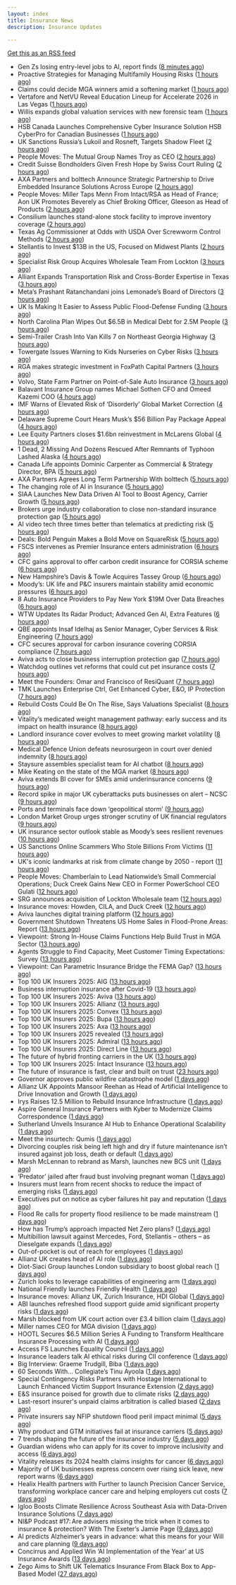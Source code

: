 ```yaml
---
layout: index
title: Insurance News
description: Insurance Updates

---
```


[Get this as an RSS feed](/insurance.rss)

<!-- news_marker starts -->
- Gen Zs losing entry-level jobs to AI, report finds ([8 minutes ago](https://www.insurancebusinessmag.com/uk/business-strategy/gen-zs-losing-entrylevel-jobs-to-ai-report-finds-553137.aspx))
- Proactive Strategies for Managing Multifamily Housing Risks ([1 hours ago](https://www.insurancejournal.com/services/newswire/2025/10/15/843313.htm))
- Claims could decide MGA winners amid a softening market ([1 hours ago](https://www.insurancebusinessmag.com/uk/news/breaking-news/claims-could-decide-mga-winners-amid-a-softening-market-553125.aspx))
- Vertafore and NetVU Reveal Education Lineup for Accelerate 2026 in Las Vegas ([1 hours ago](https://www.insurtechinsights.com/vertafore-and-netvu-reveal-education-lineup-for-accelerate-2026-in-las-vegas/))
- Willis expands global valuation services with new forensic team ([1 hours ago](https://www.insurancebusinessmag.com/uk/news/breaking-news/willis-expands-global-valuation-services-with-new-forensic-team-553143.aspx))
- HSB Canada Launches Comprehensive Cyber Insurance Solution HSB CyberPro for Canadian Businesses ([1 hours ago](https://www.insurtechinsights.com/hsb-canada-launches-comprehensive-cyber-insurance-solution-hsb-cyberpro-for-canadian-businesses/))
- UK Sanctions Russia’s Lukoil and Rosneft, Targets Shadow Fleet ([2 hours ago](https://www.insurancejournal.com/news/international/2025/10/15/843799.htm))
- People Moves: The Mutual Group Names Troy as CEO ([2 hours ago](https://www.insurancejournal.com/news/midwest/2025/10/15/843800.htm))
- Credit Suisse Bondholders Given Fresh Hope by Swiss Court Ruling ([2 hours ago](https://www.insurancejournal.com/news/international/2025/10/15/843793.htm))
- AXA Partners and bolttech Announce Strategic Partnership to Drive Embedded Insurance Solutions Across Europe ([2 hours ago](https://www.insurtechinsights.com/axa-partners-and-bolttech-announce-strategic-partnership-to-drive-embedded-insurance-solutions-across-europe/))
- People Moves: Miller Taps Menn From Intact/RSA as Head of France; Aon UK Promotes Beverely as Chief Broking Officer, Gleeson as Head of Products ([2 hours ago](https://www.insurancejournal.com/news/international/2025/10/15/843783.htm))
- Consilium launches stand-alone stock facility to improve inventory coverage ([2 hours ago](https://www.reinsurancene.ws/consilium-launches-stand-alone-stock-facility-to-improve-inventory-coverage/))
- Texas Ag Commissioner at Odds with USDA Over Screwworm Control Methods ([2 hours ago](https://www.insurancejournal.com/news/southcentral/2025/10/15/843787.htm))
- Stellantis to Invest $13B in the US, Focused on Midwest Plants ([2 hours ago](https://www.insurancejournal.com/news/midwest/2025/10/15/843784.htm))
- Specialist Risk Group Acquires Wholesale Team From Lockton ([3 hours ago](https://www.insurancejournal.com/news/international/2025/10/15/843774.htm))
- Alliant Expands Transportation Risk and Cross-Border Expertise in Texas ([3 hours ago](https://www.insurancejournal.com/news/southcentral/2025/10/15/843775.htm))
- Meta’s Prashant Ratanchandani joins Lemonade’s Board of Directors ([3 hours ago](https://www.reinsurancene.ws/metas-prashant-ratanchandani-joins-lemonades-board-of-directors/))
- UK Is Making It Easier to Assess Public Flood-Defense Funding ([3 hours ago](https://www.insurancejournal.com/news/international/2025/10/15/843762.htm))
- North Carolina Plan Wipes Out $6.5B in Medical Debt for 2.5M People ([3 hours ago](https://www.insurancejournal.com/news/southeast/2025/10/15/843768.htm))
- Semi-Trailer Crash Into Van Kills 7 on Northeast Georgia Highway ([3 hours ago](https://www.insurancejournal.com/news/southeast/2025/10/15/843763.htm))
- Towergate Issues Warning to Kids Nurseries on Cyber Risks ([3 hours ago](https://insurance-edge.net/2025/10/15/towergate-issues-warning-to-kids-nurseries-on-cyber-risks/))
- RGA makes strategic investment in FoxPath Capital Partners ([3 hours ago](https://www.reinsurancene.ws/rga-makes-strategic-investment-in-foxpath-capital-partners/))
- Volvo, State Farm Partner on Point-of-Sale Auto Insurance ([3 hours ago](https://www.insurancejournal.com/news/national/2025/10/15/843684.htm))
- Balavant Insurance Group names Michael Sothen CFO and Omeed Kazemi COO ([4 hours ago](https://www.reinsurancene.ws/balavant-insurance-group-names-michael-sothen-cfo-and-omeed-kazemi-coo/))
- IMF Warns of Elevated Risk of ‘Disorderly’ Global Market Correction ([4 hours ago](https://www.insurancejournal.com/news/international/2025/10/15/843749.htm))
- Delaware Supreme Court Hears Musk’s $56 Billion Pay Package Appeal ([4 hours ago](https://www.insurancejournal.com/news/east/2025/10/15/843752.htm))
- Lee Equity Partners closes $1.6bn reinvestment in McLarens Global ([4 hours ago](https://www.reinsurancene.ws/lee-equity-partners-closes-1-6bn-reinvestment-in-mclarens-global/))
- 1 Dead, 2 Missing And Dozens Rescued After Remnants of Typhoon Lashed Alaska ([4 hours ago](https://www.insurancejournal.com/news/west/2025/10/15/843746.htm))
- Canada Life appoints Dominic Carpenter as Commercial & Strategy Director, BPA ([5 hours ago](https://www.reinsurancene.ws/canada-life-appoints-dominic-carpenter-as-commercial-strategy-director-bpa/))
- AXA Partners Agrees Long Term Partnership With bolttech ([5 hours ago](https://insurance-edge.net/2025/10/15/axa-partners-agrees-long-term-partnership-with-bolttech/))
- The changing role of AI in Insurance ([5 hours ago](https://www.dig-in.com/podcast/the-changing-role-of-ai-in-insurance))
- SIAA Launches New Data Driven AI Tool to Boost Agency, Carrier Growth ([5 hours ago](https://www.insurancejournal.com/news/national/2025/10/15/843706.htm))
- Brokers urge industry collaboration to close non-standard insurance protection gap ([5 hours ago](https://www.reinsurancene.ws/brokers-urge-industry-collaboration-to-close-non-standard-insurance-protection-gap/))
- AI video tech three times better than telematics at predicting risk ([5 hours ago](https://www.postonline.co.uk/technology/7959219/ai-video-tech-three-times-better-than-telematics-at-predicting-risk))
- Deals: Bold Penguin Makes a Bold Move on SquareRisk ([5 hours ago](https://insurance-edge.net/2025/10/15/deals-bold-penguin-makes-a-bold-move-on-squarerisk/))
- FSCS intervenes as Premier Insurance enters administration ([6 hours ago](https://www.postonline.co.uk/news/7959221/16000-customers-to-be-protected-by-fscs-as-premier-enters-administration))
- CFC gains approval to offer carbon credit insurance for CORSIA scheme ([6 hours ago](https://www.reinsurancene.ws/cfc-gains-approval-to-offer-carbon-credit-insurance-for-corsia-scheme/))
- New Hampshire’s Davis & Towle Acquires Tassey Group ([6 hours ago](https://www.insurancejournal.com/news/east/2025/10/15/843723.htm))
- Moody’s: UK life and P&C insurers maintain stability amid economic pressures ([6 hours ago](https://www.reinsurancene.ws/moodys-uk-life-and-pc-insurers-maintain-stability-amid-economic-pressures/))
- 8 Auto Insurance Providers to Pay New York $19M Over Data Breaches ([6 hours ago](https://www.insurancejournal.com/news/east/2025/10/15/843718.htm))
- WTW Updates Its Radar Product; Advanced Gen AI, Extra Features ([6 hours ago](https://insurance-edge.net/2025/10/15/wtw-updates-its-radar-product-advanced-gen-ai-extra-features/))
- QBE appoints Insaf Idelhaj as Senior Manager, Cyber Services & Risk Engineering ([7 hours ago](https://www.reinsurancene.ws/qbe-appoints-insaf-idelhaj-as-senior-manager-cyber-services-risk-engineering/))
- CFC secures approval for carbon insurance covering CORSIA compliance ([7 hours ago](https://www.insurancebusinessmag.com/uk/news/breaking-news/cfc-secures-approval-for-carbon-insurance-covering-corsia-compliance-553074.aspx))
- Aviva acts to close business interruption protection gap ([7 hours ago](https://www.postonline.co.uk/commercial/7959220/aviva-acts-to-close-business-interruption-protection-gap))
- Watchdog outlines vet reforms that could cut pet insurance costs ([7 hours ago](https://www.postonline.co.uk/news/7959218/watchdog-outlines-vet-reforms-that-could-cut-pet-insurance-costs))
- Meet the Founders: Omar and Francisco of ResiQuant ([7 hours ago](https://www.insurtechinsights.com/meet-the-founders-omar-and-francisco-of-resiquant/))
- TMK Launches Enterprise Ctrl, Get Enhanced Cyber, E&O, IP Protection ([7 hours ago](https://insurance-edge.net/2025/10/15/tmk-launches-enterprise-ctrl-get-enhanced-cyber-eo-ip-protection/))
- Rebuild Costs Could Be On The Rise, Says Valuations Specialist ([8 hours ago](https://insurance-edge.net/2025/10/15/rebuild-costs-could-be-on-the-rise-says-valuations-specialist/))
- Vitality’s medicated weight management pathway: early success and its impact on health insurance ([8 hours ago](https://ifamagazine.com/vitalitys-medicated-weight-management-pathway-early-success-and-its-impact-on-health-insurance/))
- Landlord insurance cover evolves to meet growing market volatility ([8 hours ago](https://www.insurancebusinessmag.com/uk/news/property-insurance/landlord-insurance-cover-evolves-to-meet-growing-market-volatility-553067.aspx))
- Medical Defence Union defeats neurosurgeon in court over denied indemnity ([8 hours ago](https://www.insurancebusinessmag.com/uk/news/professional-liability/medical-defence-union-defeats-neurosurgeon-in-court-over-denied-indemnity-553066.aspx))
- Staysure assembles specialist team for AI chatbot ([8 hours ago](https://www.postonline.co.uk/technology/7959215/staysure-assembles-specialist-team-for-ai-chatbot))
- Mike Keating on the state of the MGA market ([8 hours ago](https://www.insurancebusinessmag.com/uk/tv/mike-keating-on-the-state-of-the-mga-market-553063.aspx))
- Aviva extends BI cover for SMEs amid underinsurance concerns ([9 hours ago](https://www.insurancebusinessmag.com/uk/news/sme/aviva-extends-bi-cover-for-smes-amid-underinsurance-concerns-553061.aspx))
- Record spike in major UK cyberattacks puts businesses on alert – NCSC ([9 hours ago](https://www.insurancebusinessmag.com/uk/news/cyber/record-spike-in-major-uk-cyberattacks-puts-businesses-on-alert--ncsc-553060.aspx))
- Ports and terminals face down ‘geopolitical storm’ ([9 hours ago](https://www.postonline.co.uk/lloyd%E2%80%99slondon/7959214/ports-and-terminals-face-down-%E2%80%98geopolitical-storm%E2%80%99))
- London Market Group urges stronger scrutiny of UK financial regulators ([9 hours ago](https://www.insurancebusinessmag.com/uk/news/breaking-news/london-market-group-urges-stronger-scrutiny-of-uk-financial-regulators-553057.aspx))
- UK insurance sector outlook stable as Moody’s sees resilient revenues ([10 hours ago](https://www.insurancebusinessmag.com/uk/news/breaking-news/uk-insurance-sector-outlook-stable-as-moodys-sees-resilient-revenues-553056.aspx))
- US Sanctions Online Scammers Who Stole Billions From Victims ([11 hours ago](https://www.insurancejournal.com/news/national/2025/10/15/843672.htm))
- UK's iconic landmarks at risk from climate change by 2050 - report ([11 hours ago](https://www.insurancebusinessmag.com/uk/news/catastrophe/uks-iconic-landmarks-at-risk-from-climate-change-by-2050--report-553031.aspx))
- People Moves: Chamberlain to Lead Nationwide’s Small Commercial Operations; Duck Creek Gains New CEO in Former PowerSchool CEO Gulati ([12 hours ago](https://www.insurancejournal.com/news/national/2025/10/15/843634.htm))
- SRG announces acquisition of Lockton Wholesale team ([12 hours ago](https://www.insurancebusinessmag.com/uk/news/breaking-news/srg-announces-acquisition-of-lockton-wholesale-team-553030.aspx))
- Insurance moves: Howden, CILA, and Duck Creek ([12 hours ago](https://www.insurancebusinessmag.com/uk/news/breaking-news/insurance-moves-howden-cila-and-duck-creek-553029.aspx))
- Aviva launches digital training platform ([12 hours ago](https://www.insurancebusinessmag.com/uk/news/breaking-news/aviva-launches-digital-training-platform-553028.aspx))
- Government Shutdown Threatens US Home Sales in Flood-Prone Areas: Report ([13 hours ago](https://www.insurancejournal.com/news/national/2025/10/15/843669.htm))
- Viewpoint: Strong In-House Claims Functions Help Build Trust in MGA Sector ([13 hours ago](https://www.insurancejournal.com/news/international/2025/10/15/843601.htm))
- Agents Struggle to Find Capacity, Meet Customer Timing Expectations: Survey ([13 hours ago](https://www.insurancejournal.com/news/national/2025/10/15/843665.htm))
- Viewpoint: Can Parametric Insurance Bridge the FEMA Gap? ([13 hours ago](https://www.insurancejournal.com/news/national/2025/10/15/843659.htm))
- Top 100 UK Insurers 2025: AIG ([13 hours ago](https://www.postonline.co.uk/commercial/7959073/top-100-uk-insurers-2025-aig))
- Business interruption insurance after Covid-19 ([13 hours ago](https://www.postonline.co.uk/commercial/7959040/business-interruption-insurance-after-covid-19))
- Top 100 UK Insurers 2025: Aviva ([13 hours ago](https://www.postonline.co.uk/personal/7959012/top-100-uk-insurers-2025-aviva))
- Top 100 UK Insurers 2025: Allianz ([13 hours ago](https://www.postonline.co.uk/personal/7959023/top-100-uk-insurers-2025-allianz))
- Top 100 UK Insurers 2025: Convex ([13 hours ago](https://www.postonline.co.uk/commercial/7959032/top-100-uk-insurers-2025-convex))
- Top 100 UK Insurers 2025: Bupa ([13 hours ago](https://www.postonline.co.uk/personal/7958996/top-100-uk-insurers-2025-bupa))
- Top 100 UK Insurers 2025: Axa ([13 hours ago](https://www.postonline.co.uk/personal/7958995/top-100-uk-insurers-2025-axa))
- Top 100 UK Insurers 2025 revealed ([13 hours ago](https://www.postonline.co.uk/personal/7959011/top-100-uk-insurers-2025-revealed))
- Top 100 UK Insurers 2025: Admiral ([13 hours ago](https://www.postonline.co.uk/personal/7959070/top-100-uk-insurers-2025-admiral))
- Top 100 UK Insurers 2025: Direct Line ([13 hours ago](https://www.postonline.co.uk/personal/7959013/top-100-uk-insurers-2025-direct-line))
- The future of hybrid fronting carriers in the UK ([13 hours ago](https://www.postonline.co.uk/commercial/7958968/the-future-of-hybrid-fronting-carriers-in-the-uk))
- Top 100 UK Insurers 2025: Intact Insurance ([13 hours ago](https://www.postonline.co.uk/commercial/7959072/top-100-uk-insurers-2025-intact-insurance))
- The future of insurance is fast, clear and built on trust ([23 hours ago](https://www.dig-in.com/opinion/the-future-of-insurance-is-fast-clear-and-built-on-trust))
- Governor approves public wildfire catastrophe model ([1 days ago](https://www.dig-in.com/news/governor-approves-public-wildfire-catastrophe-model))
- Allianz UK Appoints Mansoor Reehan as Head of Artificial Intelligence to Drive Innovation and Growth ([1 days ago](https://www.insurtechinsights.com/allianz-uk-appoints-mansoor-reehan-as-head-of-artificial-intelligence-to-drive-innovation-and-growth/))
- Irys Raises 12.5 Million to Rebuild Insurance Infrastructure ([1 days ago](https://www.insurtechinsights.com/irys-raises-12-5-million-to-rebuild-insurance-infrastructure/))
- Aspire General Insurance Partners with Kyber to Modernize Claims Correspondence ([1 days ago](https://www.insurtechinsights.com/aspire-general-insurance-partners-with-kyber-to-modernize-claims-correspondence/))
- Sutherland Unveils Insurance AI Hub to Enhance Operational Scalability ([1 days ago](https://www.insurtechinsights.com/sutherland-unveils-insurance-ai-hub-to-enhance-operational-scalability/))
- Meet the insurtech: Qumis ([1 days ago](https://www.dig-in.com/news/meet-the-insurtech-qumis))
- Divorcing couples risk being left high and dry if future maintenance isn’t insured against job loss, death or default ([1 days ago](https://ifamagazine.com/divorcing-couples-risk-being-left-high-and-dry-if-future-maintenance-isnt-insured-against-job-loss-death-or-default/))
- Marsh McLennan to rebrand as Marsh, launches new BCS unit ([1 days ago](https://www.insurancebusinessmag.com/uk/news/breaking-news/marsh-mclennan-to-rebrand-as-marsh-launches-new-bcs-unit-552927.aspx))
- ‘Predator’ jailed after fraud bust involving pregnant woman ([1 days ago](https://www.postonline.co.uk/news/7959212/%E2%80%98predator%E2%80%99-jailed-after-fraud-bust-involving-pregnant-woman))
- Insurers must learn from recent shocks to reduce the impact of emerging risks ([1 days ago](https://www.insurancebusinessmag.com/uk/news/breaking-news/insurers-must-learn-from-recent-shocks-to-reduce-the-impact-of-emerging-risks-552918.aspx))
- Executives put on notice as cyber failures hit pay and reputation ([1 days ago](https://www.insurancebusinessmag.com/uk/news/cyber/executives-put-on-notice-as-cyber-failures-hit-pay-and-reputation-552917.aspx))
- Flood Re calls for property flood resilience to be made mainstream ([1 days ago](https://www.postonline.co.uk/personal/7959208/flood-re-calls-for-property-flood-resilience-to-be-made-mainstream))
- How has Trump’s approach impacted Net Zero plans? ([1 days ago](https://www.postonline.co.uk/news/7959181/how-has-trump%E2%80%99s-approach-impacted-net-zero-plans))
- Multibillion lawsuit against Mercedes, Ford, Stellantis – others – as Dieselgate expands ([1 days ago](https://www.insurancebusinessmag.com/uk/news/breaking-news/multibillion-lawsuit-against-mercedes-ford-stellantis--others--as-dieselgate-expands-552907.aspx))
- Out-of-pocket is out of reach for employees ([1 days ago](https://www.dig-in.com/opinion/out-of-pocket-is-out-of-reach-for-employees))
- Allianz UK creates head of AI role ([1 days ago](https://www.postonline.co.uk/technology/7959209/allianz-uk-creates-head-of-ai-role))
- Diot-Siaci Group launches London subsidiary to boost global reach ([1 days ago](https://www.insurancebusinessmag.com/uk/news/breaking-news/diotsiaci-group-launches-london-subsidiary-to-boost-global-reach-552893.aspx))
- Zurich looks to leverage capabilities of engineering arm ([1 days ago](https://www.postonline.co.uk/commercial/7959198/zurich-looks-to-leverage-capabilities-of-engineering-arm))
- National Friendly launches Friendly Health ([1 days ago](https://ifamagazine.com/national-friendly-launches-friendly-health/))
- Insurance moves: Allianz UK, Zurich Insurance, HDI Global ([1 days ago](https://www.insurancebusinessmag.com/uk/news/breaking-news/insurance-moves-allianz-uk-zurich-insurance-hdi-global-552892.aspx))
- ABI launches refreshed flood support guide amid significant property risks ([1 days ago](https://www.insurancebusinessmag.com/uk/news/catastrophe/abi-launches-refreshed-flood-support-guide-amid-significant-property-risks-552889.aspx))
- Marsh blocked from UK court action over £3.4 billion claim ([1 days ago](https://www.insurancebusinessmag.com/uk/news/breaking-news/marsh-blocked-from-uk-court-action-over-3-4-billion-claim-552861.aspx))
- Miller names CEO for MGA division ([1 days ago](https://www.insurancebusinessmag.com/uk/news/breaking-news/miller-names-ceo-for-mga-division-552885.aspx))
- HOOTL Secures $6.5 Million Series A Funding to Transform Healthcare Insurance Processing with AI ([1 days ago](https://www.insurtechinsights.com/hootl-secures-6-5-million-series-a-funding-to-transform-healthcare-insurance-processing-with-ai/))
- Access FS Launches Equality Council ([1 days ago](https://ifamagazine.com/access-fs-launches-equality-council/))
- Insurance leaders talk AI ethical risks during CII conference ([1 days ago](https://www.insurancebusinessmag.com/uk/news/technology/insurance-leaders-talk-ai-ethical-risks-during-cii-conference-552879.aspx))
- Big Interview: Graeme Trudgill, Biba ([1 days ago](https://www.postonline.co.uk/news/7959107/big-interview-graeme-trudgill-biba))
- 60 Seconds With... Collegiate’s Tinu Ayoola ([1 days ago](https://www.postonline.co.uk/people/7958146/60-seconds-with-collegiate%E2%80%99s-tinu-ayoola))
- Special Contingency Risks Partners with Hostage International to Launch Enhanced Victim Support Insurance Extension ([2 days ago](https://www.insurtechinsights.com/special-contingency-risks-partners-with-hostage-international-to-launch-enhanced-victim-support-insurance-extension/))
- E&S insurance poised for growth due to climate risks ([2 days ago](https://www.dig-in.com/news/e-s-insurance-poised-for-growth-due-to-climate-risks))
- Last-resort insurer's unpaid claims arbitration is called biased ([2 days ago](https://www.dig-in.com/news/florida-last-resort-insurers-arbitrations-are-called-biased))
- Private insurers say NFIP shutdown flood peril impact minimal ([5 days ago](https://www.dig-in.com/news/private-insurers-say-nfip-shutdown-flood-peril-impact-minimal))
- Why product and GTM initiatives fail at insurance carriers ([5 days ago](https://www.dig-in.com/opinion/why-product-and-gtm-initiatives-fail-at-insurance-carriers))
- 7 trends shaping the future of the insurance industry ([5 days ago](https://www.dig-in.com/opinion/7-trends-shaping-the-future-of-insurance))
- Guardian widens who can apply for its cover to improve inclusivity and access ([6 days ago](https://ifamagazine.com/guardian-widens-who-can-apply-for-its-cover-to-improve-inclusivity-and-access/))
- Vitality releases its 2024 health claims insights for cancer ([6 days ago](https://ifamagazine.com/vitality-releases-its-2024-health-claims-insights-for-cancer/))
- Majority of UK businesses express concern over rising sick leave, new report warns ([6 days ago](https://ifamagazine.com/majority-of-uk-businesses-express-concern-over-rising-sick-leave-new-report-warns/))
- Healix Health partners with Further to launch Precision Cancer Service, transforming workplace cancer care and helping employers cut costs ([7 days ago](https://ifamagazine.com/healix-health-partners-with-further-to-launch-precision-cancer-service-transforming-workplace-cancer-care-and-helping-employers-cut-costs/))
- Igloo Boosts Climate Resilience Across Southeast Asia with Data-Driven Insurance Solutions ([7 days ago](https://thefintechtimes.com/igloo-boosts-climate-resilience-across-southeast-asia-with-data-driven-insurance-solutions/))
- NI&P Podcast #17: Are advisers missing the trick when it comes to insurance & protection? With The Exeter’s Jamie Page ([9 days ago](https://ifamagazine.com/nip-podcast-17-are-advisers-missing-the-trick-when-it-comes-to-insurance-protection-with-the-exeters-jamie-page/))
- AI predicts Alzheimer’s years in advance: what this means for your Will and care planning ([9 days ago](https://ifamagazine.com/ai-predicts-alzheimers-years-in-advance-what-this-means-for-your-will-and-care-planning/))
- Concirrus and Applied Win ‘AI Implementation of the Year’ at US Insurance Awards ([13 days ago](https://thefintechtimes.com/concirrus-ai-cuts-aviation-underwriting-time-from-36-hours-to-minutes-for-applied-aviation/))
- Zego Aims to Shift UK Telematics Insurance From Black Box to App-Based Model ([27 days ago](https://thefintechtimes.com/zego-aims-to-shift-uk-telematics-insurance-from-black-box-to-app-based-model/))

<!-- news_marker ends -->